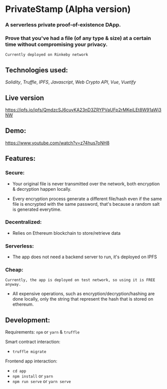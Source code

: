 # PrivateStamp (Alpha version)

### A serverless private proof-of-existence DApp.

### Prove that you've had a file (of any type & size) at a certain time without compromising your privacy.

`Currently deployed on Rinkeby network`

## Technologies used:

_Solidity_, _Truffle_, _IPFS_, _Javascript_, _Web Crypto API_, _Vue_, _Vuetify_

## Live version

https://ipfs.io/ipfs/QmdzcSJ6cuyKA23nD3ZRYPVaUFp2rMKeiLEt8W91aWj3NW

## Demo:

https://www.youtube.com/watch?v=z74hus7oNH8

## Features:

### Secure:

-   Your original file is never transmitted over the network, both encryption & decryption happen locally.

-   Every encryption process generate a different file/hash even if the same file is encrypted with the same password, that's because a random salt is generated everytime.

### Decentralized:

-   Relies on Ethereum blockchain to store/retrieve data

### Serverless:

-   The app does not need a backend server to run, it's deployed on IPFS

### Cheap:

`Currently, the app is deployed on test network, so using it is FREE anyway.`

-   All expensive operations, such as encryption/decryption/hashing are done locally, only the string that represent the hash that is stored on ethereum.

## Development:

Requirements: `npm` or `yarn` & `truffle`

Smart contract interaction:

-   `truffle migrate`

Frontend app interaction:

-   `cd app`
-   `npm install` or `yarn`
-   `npm run serve` or `yarn serve`
